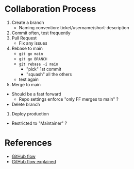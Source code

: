 
# Collaboration Process
1. Create a branch
    * Naming convention: ticket/username/short-description
1. Commit often, test frequently
1. Pull Request
    * Fix any issues
1. Rebase to main
    * `git go main`
    * `git go BRANCH`
    * `git rebase -i main`
      * "pick" 1st commit
      * "squash" all the others
    * test again
1. Merge to main
  * Should be a fast forward
    * Repo settings enforce "only FF merges to main" ?
  * Delete branch
1. Deploy production
  * Restricted to "Maintainer" ?

# References
* [GitHub flow](https://docs.github.com/en/get-started/using-github/github-flow)
* [GitHub flow explained](https://scottchacon.com/2011/08/31/github-flow/)

<!--stackedit_data:
eyJoaXN0b3J5IjpbMTc3OTI2MDg4NCwtMTYzNTA2ODAxNywyOT
E0MjcwNzEsNTQzMTE2NzU1LC0zNzk1NDMxOTQsLTIwODg3NDY2
MTIsLTMzMjQ1NTM2M119
-->